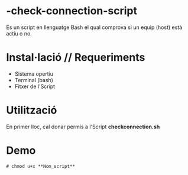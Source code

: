 # -check-connection-script

És un script en llenguatge Bash el qual comprova si un equip (host) està actiu o no.

# Instal·lació // Requeriments 

* Sistema opertiu
* Terminal (bash)
* Fitxer de l'Script

# Utilització
En primer lloc, cal donar permís a l'Script **checkconnection.sh**

# Demo
```netbeans
# chmod u+x **Nom_script**
```
